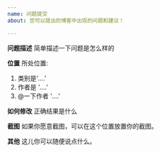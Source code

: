 ```yaml
---
name: 问题提交
about: 您可以提出的博客中出现的问题和建议！

---
```


**问题描述**
简单描述一下问题是怎么样的

**位置**
所处位置:
1. 类别是'....'
2. 作者是 '....'
3. @一下作者 '....'

**如何修改**
正确结果是什么

**截图**
如果你愿意截图，可以在这个位置放置你的截图。


**其他**
这儿你可以随便说点什么。
